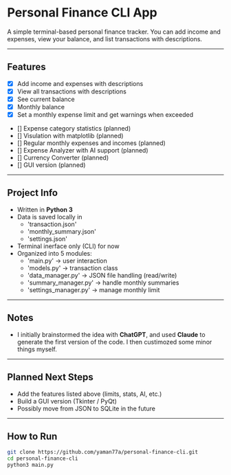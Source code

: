 # Personal Finance CLI App

A simple terminal-based personal finance tracker.
You can add income and expenses, view your balance, and list transactions with descriptions.

---

## Features

- [x] Add income and expenses with descriptions
- [x] View all transactions with descriptions
- [x] See current balance
- [x] Monthly balance
- [x] Set a monthly expense limit and get warnings when exceeded
- [] Expense category statistics (planned)
- [] Visulation with matplotlib (planned)
- [] Regular monthly expenses and incomes (planned)
- [] Expense Analyzer with AI support (planned)
- [] Currency Converter (planned)
- [] GUI version (planned)

---

## Project Info

- Written in **Python 3**
- Data is saved locally in 
    - 'transaction.json'
    - 'monthly_summary.json'
    - 'settings.json'
- Terminal inerface only (CLI) for now
- Organized into 5 modules:
    - 'main.py' -> user interaction 
    - 'models.py' -> transaction class
    - 'data_manager.py' -> JSON file handling (read/write)
    - 'summary_manager.py' -> handle monthly summaries
    - 'settings_manager.py' -> manage monthly limit

---

## Notes

- I initially brainstormed the idea with **ChatGPT**, and used **Claude** to generate the first version of the code. I then custimozed some minor things myself.


---

## Planned Next Steps

- Add the features listed above (limits, stats, AI, etc.)
- Build a GUI version (Tkinter / PyQt)
- Possibly move from JSON to SQLite in the future

---

## How to Run

```bash
git clone https://github.com/yaman77a/personal-finance-cli.git
cd personal-finance-cli
python3 main.py
